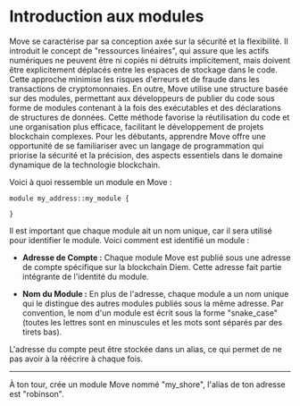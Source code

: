 # Introduction aux modules

Move se caractérise par sa conception axée sur la sécurité et la flexibilité. Il introduit le concept de "ressources linéaires", qui assure que les actifs numériques ne peuvent être ni copiés ni détruits implicitement, mais doivent être explicitement déplacés entre les espaces de stockage dans le code. 
Cette approche minimise les risques d'erreurs et de fraude dans les transactions de cryptomonnaies. En outre, Move utilise une structure basée sur des modules, permettant aux développeurs de publier du code sous forme de modules contenant à la fois des exécutables et des déclarations de structures de données. 
Cette méthode favorise la réutilisation du code et une organisation plus efficace, facilitant le développement de projets blockchain complexes. 
Pour les débutants, apprendre Move offre une opportunité de se familiariser avec un langage de programmation qui priorise la sécurité et la précision, des aspects essentiels dans le domaine dynamique de la technologie blockchain.

Voici à quoi ressemble un module en Move : 

```move
module my_address::my_module {

}
```
Il est important que chaque module ait un nom unique, car il sera utilisé pour identifier le module. 
Voici comment est identifié un module : 

- **Adresse de Compte :** Chaque module Move est publié sous une adresse de compte spécifique sur la blockchain Diem. Cette adresse fait partie intégrante de l'identité du module.

- **Nom du Module :** En plus de l'adresse, chaque module a un nom unique qui le distingue des autres modules publiés sous la même adresse. Par convention, le nom d'un module est écrit sous la forme "snake_case" (toutes les lettres sont en minuscules et les mots sont séparés par des tirets bas).

L'adresse du compte peut être stockée dans un alias, ce qui permet de ne pas avoir à la réécrire à chaque fois.

---

À ton tour, crée un module Move nommé "my_shore", l'alias de ton adresse est "robinson".
